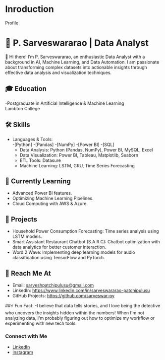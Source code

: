# Inroduction
Profile
# 💼 P. Sarveswararao | Data Analyst

👋 Hi there! I’m P. Sarveswararao, an enthusiastic Data Analyst with a background in AI, Machine Learning, and Data Automation. I am passionate about transforming complex datasets into actionable insights through effective data analysis and visualization techniques.

## 🎓 Education  
 -Postgraduate in Artificial Intelligence & Machine Learning  
  Lambton College

## 🛠 Skills  
- Languages & Tools:  
  -[Python]
  -[Pandas]
  -[NumPy]
  -[Power BI]
  -[SQL] 
  - Data Analysis: Python (Pandas, NumPy), Power BI, MySQL, Excel  
  - Data Visualization: Power BI, Tableau, Matplotlib, Seaborn  
  - ETL Tools: Datasure  
  - Machine Learning: LSTM, GRU, Time Series Forecasting

## 🌱 Currently Learning  
 - Advanced Power BI features.
 - Optimizing Machine Learning Pipelines. 
 - Cloud Computing with AWS & Azure.


## 👀 Projects  
 - Household Power Consumption Forecasting: Time series analysis using LSTM models.  
 - Smart Assistant Restaurant Chatbot (S.A.R.C): Chatbot optimization with data analytics for better customer interaction.  
- Word 2 Wave: Implementing deep learning models for audio classification using TensorFlow and PyTorch.

## 💬 Reach Me At  
 - Email: sarveshpatchipulusu@gmail.com  
 - LinkedIn: https://www.linkedin.com/in/sarveswararao-patchipulusu
 - GitHub Projects: https://github.com/sarveswar-py

##⚡ Fun Fact: 
 -I believe that data tells stories, and I love being the detective who uncovers the insights hidden within the numbers! When I'm not analyzing data, I'm probably figuring out how to  optimize my workflow or experimenting with new tech tools.


### Connect with Me
 - [LinkedIn](https://www.linkedin.com/in/sarveswararao-patchipulusu)
 - [Instagram](https://www.instagram.com/just_sarve)
